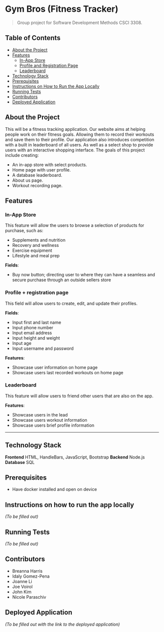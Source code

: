 # Gym Bros (Fitness Tracker)

> Group project for Software Development Methods CSCI 3308.

## Table of Contents

- [About the Project](#about-the-project)
- [Features](#features)
  - [In-App Store](#in-app-store)
  - [Profile and Registration Page](#profile--registration-page)
  - [Leaderboard](#leaderboard)
- [Technology Stack](#technology-stack)
- [Prerequisites](#prerequisites)
- [Instructions on How to Run the App Locally](#instructions-on-how-to-run-the-app-locally)
- [Running Tests](#running-tests)
- [Contributors](#contributors)
- [Deployed Application](#deployed-application)

## About the Project

This will be a fitness tracking application. Our website aims at helping people work on their fitness goals. Allowing them to record their workouts and save them to their profile. Our application also introduces competition with a built in leaderboard of all users. As well as a select shop to provide users with an interactive shopping interface. 
The goals of this project include creating:
- An in-app store with select products.
- Home page with user profile.
- A database leaderboard. 
- About us page.
- Workout recording page. 

## Features

### In-App Store
This feature will allow the users to browse a selection of products for purchase, such as:
- Supplements and nutrition
- Recovery and wellness
- Exercise equipment
- Lifestyle and meal prep

**Fields**:
- Buy now button; directing user to where they can have a seamless and secure purchase through an outside sellers store

### Profile + registration page
This field will allow users to create, edit, and update their profiles.

**Fields**:
- Input first and last name
- Input phone number
- Input email address
- Input height and weight
- Input age
- Input username and password 

**Features**:
- Showcase user information on home page
- Showcase users last recorded workouts on home page

### Leaderboard
This feature will allow users to friend other users that are also on the app.

**Features**:
- Showcase users in the lead
- Showcase users workout information
- Showcase users brief profile information

---

## Technology Stack

**Frontend**
HTML, HandleBars, JavaScript, Bootstrap
**Backend**
Node.js
**Database**
SQL

## Prerequisites

- Have docker installed and open on device

## Instructions on how to run the app locally 

*(To be filled out)*

## Running Tests

*(To be filled out)*

## Contributors

- Breanna Harris
- Idaly Gomez-Pena
- Joanne Li
- Joe Voirol
- John Kim
- Nicole Paraschiv

## Deployed Application

*(To be filled out with the link to the deployed application)*


